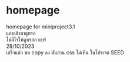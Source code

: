 # homepage
homepage for miniproject3.1 <br>
แอบเข้ามาดูหรอ <br>
ไม่มีไรให้ดูหรอก แบร่ <br>
28/10/2023 <br>
เสร็จแล้ว พอ copy ลง มันอ่าน css ไม่เห็น ในโปรเจต SEED 

